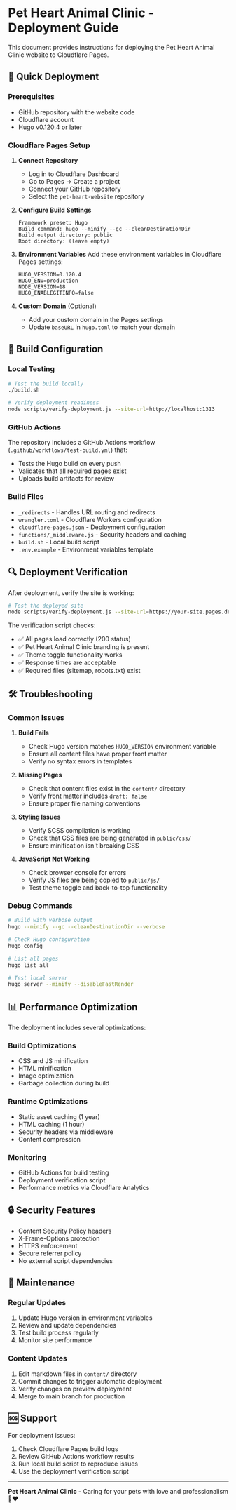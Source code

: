 # Pet Heart Animal Clinic - Deployment Guide

This document provides instructions for deploying the Pet Heart Animal Clinic website to Cloudflare Pages.

## 🚀 Quick Deployment

### Prerequisites
- GitHub repository with the website code
- Cloudflare account
- Hugo v0.120.4 or later

### Cloudflare Pages Setup

1. **Connect Repository**
   - Log in to Cloudflare Dashboard
   - Go to Pages → Create a project
   - Connect your GitHub repository
   - Select the `pet-heart-website` repository

2. **Configure Build Settings**
   ```
   Framework preset: Hugo
   Build command: hugo --minify --gc --cleanDestinationDir
   Build output directory: public
   Root directory: (leave empty)
   ```

3. **Environment Variables**
   Add these environment variables in Cloudflare Pages settings:
   ```
   HUGO_VERSION=0.120.4
   HUGO_ENV=production
   NODE_VERSION=18
   HUGO_ENABLEGITINFO=false
   ```

4. **Custom Domain** (Optional)
   - Add your custom domain in the Pages settings
   - Update `baseURL` in `hugo.toml` to match your domain

## 🔧 Build Configuration

### Local Testing
```bash
# Test the build locally
./build.sh

# Verify deployment readiness
node scripts/verify-deployment.js --site-url=http://localhost:1313
```

### GitHub Actions
The repository includes a GitHub Actions workflow (`.github/workflows/test-build.yml`) that:
- Tests the Hugo build on every push
- Validates that all required pages exist
- Uploads build artifacts for review

### Build Files
- `_redirects` - Handles URL routing and redirects
- `wrangler.toml` - Cloudflare Workers configuration
- `cloudflare-pages.json` - Deployment configuration
- `functions/_middleware.js` - Security headers and caching
- `build.sh` - Local build script
- `.env.example` - Environment variables template

## 🔍 Deployment Verification

After deployment, verify the site is working:

```bash
# Test the deployed site
node scripts/verify-deployment.js --site-url=https://your-site.pages.dev
```

The verification script checks:
- ✅ All pages load correctly (200 status)
- ✅ Pet Heart Animal Clinic branding is present
- ✅ Theme toggle functionality works
- ✅ Response times are acceptable
- ✅ Required files (sitemap, robots.txt) exist

## 🛠️ Troubleshooting

### Common Issues

1. **Build Fails**
   - Check Hugo version matches `HUGO_VERSION` environment variable
   - Ensure all content files have proper front matter
   - Verify no syntax errors in templates

2. **Missing Pages**
   - Check that content files exist in the `content/` directory
   - Verify front matter includes `draft: false`
   - Ensure proper file naming conventions

3. **Styling Issues**
   - Verify SCSS compilation is working
   - Check that CSS files are being generated in `public/css/`
   - Ensure minification isn't breaking CSS

4. **JavaScript Not Working**
   - Check browser console for errors
   - Verify JS files are being copied to `public/js/`
   - Test theme toggle and back-to-top functionality

### Debug Commands

```bash
# Build with verbose output
hugo --minify --gc --cleanDestinationDir --verbose

# Check Hugo configuration
hugo config

# List all pages
hugo list all

# Test local server
hugo server --minify --disableFastRender
```

## 📊 Performance Optimization

The deployment includes several optimizations:

### Build Optimizations
- CSS and JS minification
- HTML minification
- Image optimization
- Garbage collection during build

### Runtime Optimizations
- Static asset caching (1 year)
- HTML caching (1 hour)
- Security headers via middleware
- Content compression

### Monitoring
- GitHub Actions for build testing
- Deployment verification script
- Performance metrics via Cloudflare Analytics

## 🔒 Security Features

- Content Security Policy headers
- X-Frame-Options protection
- HTTPS enforcement
- Secure referrer policy
- No external script dependencies

## 📝 Maintenance

### Regular Updates
1. Update Hugo version in environment variables
2. Review and update dependencies
3. Test build process regularly
4. Monitor site performance

### Content Updates
1. Edit markdown files in `content/` directory
2. Commit changes to trigger automatic deployment
3. Verify changes on preview deployment
4. Merge to main branch for production

## 🆘 Support

For deployment issues:
1. Check Cloudflare Pages build logs
2. Review GitHub Actions workflow results
3. Run local build script to reproduce issues
4. Use the deployment verification script

---

**Pet Heart Animal Clinic** - Caring for your pets with love and professionalism 🐾❤️
